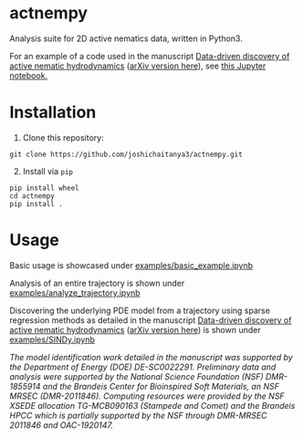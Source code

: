 # actnempy

Analysis suite for 2D active nematics data, written in Python3.

For an example of a code used in the manuscript [Data-driven discovery of active nematic hydrodynamics](https://journals.aps.org/prl/abstract/10.1103/PhysRevLett.129.258001) ([arXiv version here](https://arxiv.org/abs/2202.12854)), see [this Jupyter notebook.](examples/SINDy.ipynb)

# Installation

1. Clone this repository:

```
git clone https://github.com/joshichaitanya3/actnempy.git
```

2. Install via `pip`

```
pip install wheel
cd actnempy
pip install .
```

# Usage

Basic usage is showcased under [examples/basic_example.ipynb](examples/basic_example.ipynb)

Analysis of an entire trajectory is shown under [examples/analyze_trajectory.ipynb](examples/analyze_trajectory.ipynb)

Discovering the underlying PDE model from a trajectory using sparse regression methods as detailed in the manuscript [Data-driven discovery of active nematic hydrodynamics](https://journals.aps.org/prl/abstract/10.1103/PhysRevLett.129.258001) ([arXiv version here](https://arxiv.org/abs/2202.12854)) is shown under [examples/SINDy.ipynb](examples/SINDy.ipynb)

_The model identification work detailed in the manuscript was supported by the Department of Energy (DOE) DE-SC0022291. Preliminary data and analysis were supported by the National Science Foundation (NSF) DMR-1855914 and the Brandeis Center for Bioinspired Soft Materials, an NSF MRSEC (DMR-2011846). Computing resources were provided by the NSF XSEDE allocation TG-MCB090163 (Stampede and Comet) and the Brandeis HPCC which is partially supported by the NSF through DMR-MRSEC 2011846 and OAC-1920147._
